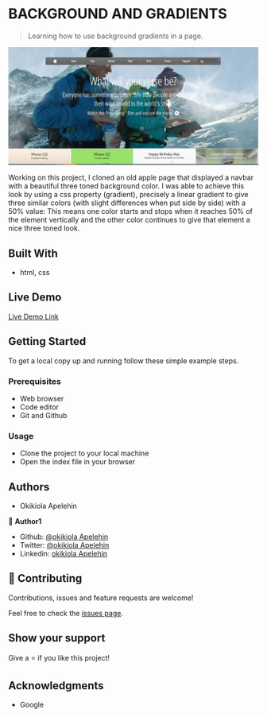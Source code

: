 # BACKGROUND AND GRADIENTS

> Learning how to use background gradients in a page.

![screenshot](assets/images/screenshot.PNG)

Working on this project, I cloned an old apple page that displayed a navbar with a beautiful three toned background color. I was able to achieve this look by using a css property (gradient), precisely a linear gradient to give three similar colors (with slight differences when put side by side) with a 50% value: This means one color starts and stops when it reaches 50% of the element vertically and the other color continues to give that element a nice three toned look.


## Built With

- html, css

## Live Demo

[Live Demo Link](https://rawcdn.githack.com/okikiola11/apple-clone/e82a709d7b2f4bdf93dfa942619334806c2f4530/index.html)


## Getting Started

To get a local copy up and running follow these simple example steps.

### Prerequisites
- Web browser
- Code editor
- Git and Github

### Usage
- Clone the project to your local machine 
- Open the index file in your browser

## Authors

- Okikiola Apelehin

👤 **Author1**

- Github: [@okikiola Apelehin](https://github.com/okikiola11)
- Twitter: [@okikiola Apelehin](https://twitter.com/Kikiolla3)
- Linkedin: [okikiola Apelehin](https://www.linkedin.com/in/okikiola-apelehin-459008122/)

## 🤝 Contributing

Contributions, issues and feature requests are welcome!

Feel free to check the [issues page](https://github.com/okikiola11/apple-clone/issues).

## Show your support

Give a ⭐️ if you like this project!

## Acknowledgments

- Google

